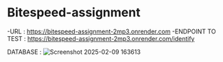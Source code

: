 ﻿# Bitespeed-assignment
-URL : https://bitespeed-assignment-2mp3.onrender.com 
-ENDPOINT TO TEST :  https://bitespeed-assignment-2mp3.onrender.com/identify

DATABASE : 
![Screenshot 2025-02-09 163613](https://github.com/user-attachments/assets/f89d97a9-fb47-44a0-acfa-583d7c29e4b3)
